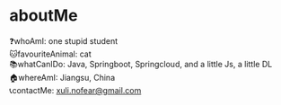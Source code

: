 # aboutMe

❓whoAmI: one stupid student   
🐱favouriteAnimal: cat   
📚whatCanIDo: Java, Springboot, Springcloud, and a little Js, a little DL  
🏠whereAmI: Jiangsu, China   
📞contactMe: xuli.nofear@gmail.com   
